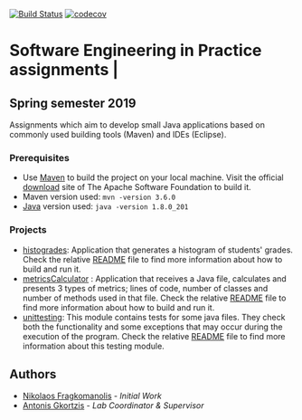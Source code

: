 [![Build Status](https://travis-ci.com/nickosfra/seip2019.svg?token=TteJZv8bg46Tne77Yf1c&branch=master)](https://travis-ci.com/nickosfra/seip2019)
[![codecov](https://codecov.io/gh/nickosfra/seip2019/branch/master/graph/badge.svg?token=6ZJ40kzhcd)](https://codecov.io/gh/nickosfra/seip2019)

# Software Engineering in Practice assignments |
## Spring semester 2019
Assignments which aim to develop small Java applications based on commonly used building tools (Maven) and IDEs (Eclipse).

### Prerequisites
* Use [Maven](https://maven.apache.org/ "Maven") to build the project on your local machine. Visit the official [download](https://maven.apache.org/ref/3.6.0/download.cgi "Maven Download") site of The Apache Software Foundation to build it.
* Maven version used: `mvn -version 3.6.0`
* [Java](https://www.oracle.com/technetwork/java/javase/downloads/jdk11-downloads-5066655.html) version used: `java -version 1.8.0_201`

### Projects
* [histogrades](https://github.com/nickosfra/seip2019/tree/development/seip2019/histoGrades): Application that generates a histogram of students' grades. Check the relative [README](https://github.com/nickosfra/seip2019/blob/development/seip2019/histoGrades/README.md) file to find more information about how to build and run it.
* [metricsCalculator](https://github.com/nickosfra/seip2019/tree/development/seip2019/metricsCalculator) : Application that receives a Java file, calculates and presents 3 types of metrics; lines of code, number of classes and number of methods used in that file. Check the relative [README](https://github.com/nickosfra/seip2019/blob/development/seip2019/metricsCalculator/README.md) file to find more information about how to build and run it.
* [unittesting](https://github.com/nickosfra/seip2019/tree/master/seip2019/unittesting): This module contains tests for some java files. They check both the functionality and some exceptions that may occur during the execution of the program. Check the relative [README](https://github.com/nickosfra/seip2019/blob/master/seip2019/unittesting/README.md) file to find more information about this testing module.

## Authors
* [Nikolaos Fragkomanolis](https://github.com/nickosfra) - *Initial Work*
* [Antonis Gkortzis](https://github.com/antonisgkortzis) - *Lab Coordinator & Supervisor*
